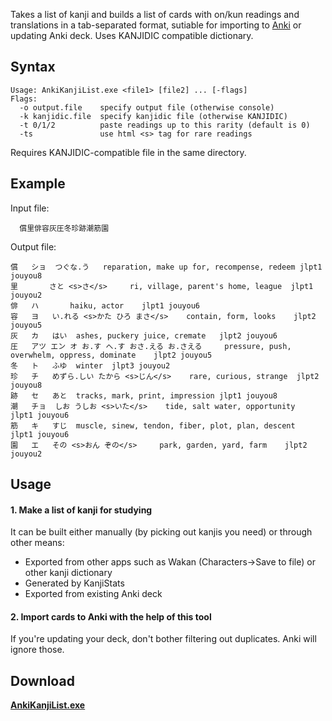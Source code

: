 Takes a list of kanji and builds a list of cards with on/kun readings and translations in a tab-separated format, sutiable for importing to [Anki](http://ankisrs.net/) or updating Anki deck. Uses KANJIDIC compatible dictionary.

## Syntax
```
Usage: AnkiKanjiList.exe <file1> [file2] ... [-flags]
Flags:
  -o output.file    specify output file (otherwise console)
  -k kanjidic.file  specify kanjidic file (otherwise KANJIDIC)
  -t 0/1/2          paste readings up to this rarity (default is 0)
  -ts               use html <s> tag for rare readings
```

Requires KANJIDIC-compatible file in the same directory.

## Example
Input file:
```
  ﻿償里俳容灰圧冬珍跡潮筋園
```

Output file:
```
償	ショ	つぐな.う 	reparation, make up for, recompense, redeem	jlpt1 jouyou8
里		さと <s>さ</s> 	ri, village, parent's home, league	jlpt1 jouyou2
俳	ハ		haiku, actor	jlpt1 jouyou6
容	ヨ	い.れる <s>かた ひろ まさ</s> 	contain, form, looks	jlpt2 jouyou5
灰	カ	はい 	ashes, puckery juice, cremate	jlpt2 jouyou6
圧	アツ エン オ	お.す へ.す おさ.える お.さえる 	pressure, push, overwhelm, oppress, dominate	jlpt2 jouyou5
冬	ト	ふゆ 	winter	jlpt3 jouyou2
珍	チ	めずら.しい たから <s>じん</s> 	rare, curious, strange	jlpt2 jouyou8
跡	セ	あと 	tracks, mark, print, impression	jlpt1 jouyou8
潮	チョ	しお うしお <s>いた</s> 	tide, salt water, opportunity	jlpt1 jouyou6
筋	キ	すじ 	muscle, sinew, tendon, fiber, plot, plan, descent	jlpt1 jouyou6
園	エ	その <s>おん ぞの</s> 	park, garden, yard, farm	jlpt2 jouyou2
```

## Usage
#### 1. Make a list of kanji for studying
It can be built either manually (by picking out kanjis you need) or through other means:

  * Exported from other apps such as Wakan (Characters->Save to file) or other kanji dictionary
  * Generated by KanjiStats
  * Exported from existing Anki deck

#### 2. Import cards to Anki with the help of this tool
If you're updating your deck, don't bother filtering out duplicates. Anki will ignore those.


## Download
**[AnkiKanjiList.exe](https://drive.google.com/open?id=0B6e6N2yLg25MNndCMHg2R3F5cVE)**